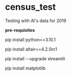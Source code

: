 # census_test
Testing with Al's data for 2019

**pre-requisites**

  pip install python==3.10.1

  pip install altair==4.2.0rc1

  pip install --upgrade streamlit

  pip install matplotlib
